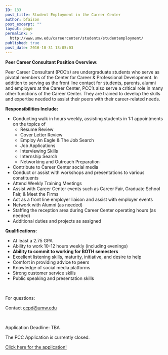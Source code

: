 ```yaml
---
ID: 133
post_title: Student Employment in the Career Center
author: bfaison
post_excerpt: ""
layout: page
permalink: >
  http://www.umw.edu/careercenter/students/studentemployment/
published: true
post_date: 2016-10-31 13:05:03
---
```

<strong>Peer Career Consultant Position Overview:</strong>

Peer Career Consultant (PCC’s) are undergraduate students who serve as pivotal members of the Center for Career &amp; Professional Development. In addition to serving as the front line contact for students, parents, alumni and employers at the Career Center, PCC’s also serve a critical role in many other functions of the Career Center. They are trained to develop the skills and expertise needed to assist their peers with their career-related needs.

<strong>Responsibilities Include:</strong>
<ul>
 	<li>Conducting walk in hours weekly, assisting students in 1:1 appointments on the topics of
<ul>
 	<li>Resume Review</li>
 	<li>Cover Letter Review</li>
 	<li>Employ An Eagle &amp; The Job Search</li>
 	<li>Job Applications</li>
 	<li>Interviewing Skills</li>
 	<li>Internship Search</li>
 	<li>Networking and Outreach Preparation</li>
</ul>
</li>
 	<li>Contribute to Career Center social media</li>
 	<li>Conduct or assist with workshops and presentations to various constituents</li>
 	<li>Attend Weekly Training Meetings</li>
 	<li>Assist with Career Center events such as Career Fair, Graduate School Fair, &amp; Meet the Firms</li>
 	<li>Act as a front line employer liaison and assist with employer events</li>
 	<li>Network with Alumni (as needed)</li>
 	<li>Staffing the reception area during Career Center operating hours (as needed)</li>
 	<li>Additional duties and projects as assigned</li>
</ul>
<strong>Qualifications:</strong>
<ul>
 	<li>At least a 2.75 GPA</li>
 	<li>Ability to work 10-12 hours weekly (including evenings)</li>
 	<li><strong>Ability to commit to working for BOTH semesters</strong></li>
 	<li>Excellent listening skills, maturity, initiative, and desire to help</li>
 	<li>Comfort in providing advice to peers</li>
 	<li>Knowledge of social media platforms</li>
 	<li>Strong customer service skills</li>
 	<li>Public speaking and presentation skills</li>
</ul>
&nbsp;

For questions:

Contact ccpd@umw.edu

&nbsp;

Application Deadline: TBA

The PCC Application is currently closed.

<a href="https://goo.gl/forms/b74VbYaWjxb9W6F92">Click here for the application!</a>